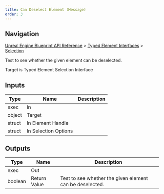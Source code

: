 ```yaml
---
title: Can Deselect Element (Message)
order: 3
---
```

## Navigation

[Unreal Engine Blueprint API Reference](https://dev.epicgames.com/documentation/en-us/unreal-engine/BlueprintAPI) > [Typed Element Interfaces](https://dev.epicgames.com/documentation/en-us/unreal-engine/BlueprintAPI/TypedElementInterfaces) > [Selection](https://dev.epicgames.com/documentation/en-us/unreal-engine/BlueprintAPI/TypedElementInterfaces/Selection)

Test to see whether the given element can be deselected.

Target is Typed Element Selection Interface

## Inputs

| Type | Name | Description |
| --- | --- | --- |
| exec | In |  |
| object | Target |  |
| struct | In Element Handle |  |
| struct | In Selection Options |  |

## Outputs

| Type | Name | Description |
| --- | --- | --- |
| exec | Out |  |
| boolean | Return Value | Test to see whether the given element can be deselected. |
